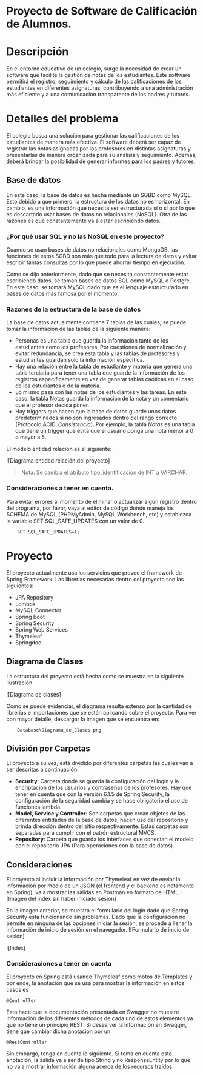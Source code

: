 # Proyecto de Software de Calificación de Alumnos.


# Descripción
En el entorno educativo de un colegio, surge la necesidad de crear un software que facilite la gestión de notas de los estudiantes. Este software permitirá el registro, seguimiento y cálculo de las calificaciones de los estudiantes en diferentes asignaturas, contribuyendo a una administración más eficiente y a una comunicación transparente de los padres y tutores.

# Detalles del problema
El colegio busca una solución para gestionar las calificaciones de los estudiantes de manera más efectiva. El software deberá ser capaz de registrar las notas asignadas por los profesores en distintas asignaturas y presentarlas de manera organizada para su análisis y seguimiento. Además, deberá brindar la posibilidad de generar informes para los padres y tutores.


## Base de datos
En este caso, la base de datos es hecha mediante un SGBD como MySQL. Esto debido a que primero, la estructura de los datos no es horizontal. En cambio, es una información que necesita ser estructurada sí o sí por lo que es descartado usar bases de datos no relacionales (NoSQL). Otra de las razones es que constantemente va a estar escribiendo datos.

### ¿Por qué usar SQL y no las NoSQL en este proyecto?
Cuando se usan bases de datos no relacionales como MongoDB, las funciones de estos SGBD son más que todo para la lectura de datos y evitar escribir tantas consultas por lo que puede ahorrar tiempo en ejecución.

Como se dijo anteriormente, dado que se necesita constantemente estar escribiendo datos, se toman bases de datos SQL como MySQL o Postgre. En este caso, se tomará MySQL dado que es el lenguaje estructurado en bases de datos más famosa por el momento.

### Razones de la estructura de la base de datos
La base de datos actualmente contiene 7 tablas de las cuales, se puede tomar la información de las tablas de la siguiente manera:
 * Personas es una tabla que guarda la información tanto de los estudiantes como los profesores. Por cuestiones de normalización y evitar redundancia, se crea esta tabla y las tablas de profesores y estudiantes guardan solo la información específica.
 * Hay una relación entre la tabla de estudiante y materia que genera una tabla terciaria para tener una tabla que guarde la información de los registros específicamente en vez de generar tablas caóticas en el caso de los estudiantes o de la materia.
 * Lo mismo pasa con las notas de los estudiantes y las tareas. En este caso, la tabla Notas guarda la información de la nota y un comentario que el profesor decida poner.
 * Hay triggers que hacen que la base de datos guarde unos datos predeterminados si no son ingresados dentro del rango correcto (Protocolo ACID. *Consistencia*). Por ejemplo, la tabla *Notas* es una tabla que tiene un trigger que evita que el usuario ponga una nota menor a 0 o mayor a 5.

El modelo entidad relación es el siguiente:

![Diagrama entidad relación del proyecto]

> Nota: Se cambia el atributo tipo_identificacion de INT a VARCHAR.

### Consideraciones a tener en cuenta.
Para evitar errores al momento de eliminar o actualizar algún registro dentro del programa, por favor, vaya al editor de código donde maneja los SCHEMA de MySQL (PHPMyAdmin, MySQL Workbench, etc) y establezca la variable SET SQL_SAFE_UPDATES con un valor de 0.
```
    SET SQL_SAFE_UPDATES=1;
```

# Proyecto
El proyecto actualmente usa los servicios que provee el framework de Spring Framework.
Las librerías necesarias dentro del proyecto son las siguientes:
* JPA Repository
* Lombok
* MySQL Connector
* Spring Boot
* Spring Security
* Spring Web Services
* Thymeleaf
* Springdoc

## Diagrama de Clases
La estructura del proyecto está hecha como se muestra en la siguiente ilustración

![Diagrama de clases]

Como se puede evidenciar, el diagrama resulta extenso por la cantidad de librerías e importaciones que se están aplicando sobre el proyecto. Para ver con mayor detalle, descargar la imagen que se encuentra en:
```
    Database\Diagrama_de_Clases.png
```

## División por Carpetas
El proyecto a su vez, está dividido por diferentes carpetas las cuales van a ser descritas a continuación:
* **Security**: Carpeta donde se guarda la configuración del login y la encriptación de los usuarios y contraseñas de los profesores. Hay que tener en cuenta que con la versión 6.1.5 de Spring Security, la configuración de la seguridad cambia y se hace obligatorio el uso de funciones lambda.
* **Model, Service y Controller**: Son carpetas que crean objetos de las diferentes entidades de la base de datos, hacen uso del repositorio y brinda dirección dentro del sitio respectivamente. Estas carpetas son separadas para cumplir con el patrón estructural MVCS.
* **Repository**: Carpeta que guarda los interfaces que conectan el modelo con el repositorio JPA (Para operaciones con la base de datos).

## Consideraciones
El proyecto al incluir la información por Thymeleaf en vez de enviar la información por medio de un JSON (el frontend y el backend es netamente en Spring), va a mostrar las salidas en Postman en formato de HTML.
![Imagen del index sin haber iniciado sesión]

En la imagen anterior, se muestra el formulario del login dado que Spring Security está funcionando sin problemas. Dado que la configuración no permite en ninguna de las opciones iniciar la sesión, se procede a llenar la información de inicio de sesión en el navegador.
![Formulario de inicio de sesión]

![Index]


### Consideraciones a tener en cuenta
El proyecto en Spring está usando Thymeleaf como motos de Templates y por ende, la anotación que se usa para mostrar la información en estos casos es 
```
@Controller
```
Esto hace que la documentación presentada en Swagger no muestre información de los diferentes métodos de cada uno de estos elementos ya que no tiene un principio REST.
Si desea ver la información en Swagger, tiene que cambiar dicha anotación por un 
```
@RestController
```
Sin embargo, tenga en cuenta lo siguiente. Si toma en cuenta esta anotación, la salida va a ser de tipo String y no ResponseEntity por lo que no va a mostrar información alguna acerca de los recursos traídos.

